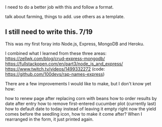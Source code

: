 I need to do a better job with this and follow a format.

talk about farming, things to add. use others as a template. 

I still need to write this. 7/19
-------------------------
This was my first foray into Node.js, Express, MongoDB and Heroku.

I combined what I learned from these three areas:
https://zellwk.com/blog/crud-express-mongodb/
https://fullstackopen.com/en/part3/node_js_and_express/
https://www.twitch.tv/videos/1499332272
(code: https://github.com/100devs/rap-names-express)

There are a few improvements I would like to make, but I don't know yet how:

how to renew page after replacing corn with beans
how to order results by date after entry
how to remove first-entered cucumber plot (currently last)
how to default date to today instead of leaving it empty
right now the yield comes before the seedling icon, how to make it come after? When I rearranged in the form, it just printed again.

